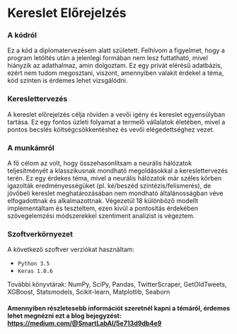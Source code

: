 # Kereslet Előrejelzés

### A kódról
Ez a kód a diplomatervezésem alatt született. Felhívom a figyelmet, hogy a program letöltés után a jelenlegi formában nem lesz futtatható, mivel hiányzik az adathalmaz, amin dolgoztam. Ez egy privát elérésű adatbázis, ezért nem tudom megosztani, viszont, amennyiben valakit érdekel a téma, kód szinten is érdemes lehet vizsgálódni.


### Kereslettervezés
A kereslet előrejelzés célja röviden a vevői igény és kereslet egyensúlyban tartása. Ez egy fontos üzleti folyamat a termelő vállalatok életében, mivel a pontos becslés költségcsökkentéshez és vevői elégedettséghez vezet.


### A munkámról
A fő célom az volt, hogy összehasonlítsam a neurális hálózatok teljesítményét a klasszikusnak mondható megoldásokkal a kereslettervezés terén. Ez egy érdekes téma, mivel a neurális hálózatok már széles körben igazolták eredményességüket (pl. ké/beszéd szintézis/felismerés), de jövőbeli kereslet meghatározásában nem mondható általánosságban véve elfogadottnak és alkalmazottnak. Végezetül 18 különböző modellt implementáltam és teszteltem, ezen kívül a pontosítás érdekében szövegelemzési módszerekkel szentiment analízist is végeztem.


### Szoftverkörnyezet
A következő szoftver verziókat használtam:
* ```Python 3.5```
* ```Keras 1.0.6```

További könyvtárak: NumPy, SciPy, Pandas, TwitterScraper, GetOldTweets, XGBoost, Statsmodels, Scikit-learn, Matplotlib, Seaborn

#### Amennyiben részletesebb információt szeretnél kapni a témáról, érdemes lehet megnézni ezt a blog bejegyzést: https://medium.com/@SmartLabAI/5e713d9db4e9
